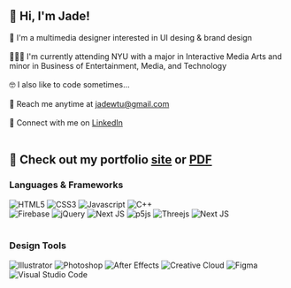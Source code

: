## 👋 Hi, I'm Jade!

<p>
 🎨 I'm a multimedia designer interested in UI desing & brand design<br/><br/>
 👩🏻‍💻 I'm currently attending NYU with a major in Interactive Media Arts and minor in Business of Entertainment, Media, and Technology<br/><br/>
 🤓 I also like to code sometimes... <br/><br/>
 💌 Reach me anytime at <a href="mailto:jadewtu@gmail.com" target="_blank">jadewtu@gmail.com</a><br/><br/>
 🔗 Connect with me on <a href="https://www.linkedin.com/in/jadetu/" target="_blank">LinkedIn</a><br><br>
</p>
<h2>🌸 Check out my portfolio <a href="https://jade2u.github.io/portfolio/" target="_blank">site</a> or <a href="/portfolio.pdf" target="_blank">PDF</a> </h2>

<h3>Languages & Frameworks</h3>

![HTML5](https://img.shields.io/badge/html5-%23E34F26.svg?style=for-the-badge&logo=html5&logoColor=white)
![CSS3](https://img.shields.io/badge/css3-%231572B6.svg?style=for-the-badge&logo=css3&logoColor=white)
![Javascript](https://img.shields.io/badge/Javascript-F0DB4F?style=for-the-badge&labelColor=black&logo=javascript&logoColor=F0DB4F)
![C++](https://img.shields.io/badge/c++-%2300599C.svg?style=for-the-badge&logo=c%2B%2B&logoColor=white)
<br>
![Firebase](https://img.shields.io/badge/firebase-a08021?style=for-the-badge&logo=firebase&logoColor=ffcd34)
![jQuery](https://img.shields.io/badge/jquery-%230769AD.svg?style=for-the-badge&logo=jquery&logoColor=white)
![Next JS](https://img.shields.io/badge/Next-black?style=for-the-badge&logo=next.js&logoColor=white)
![p5js](https://img.shields.io/badge/p5.js-ED225D?style=for-the-badge&logo=p5.js&logoColor=FFFFFF)
![Threejs](https://img.shields.io/badge/threejs-black?style=for-the-badge&logo=three.js&logoColor=white)
![Next JS](https://img.shields.io/badge/Next-black?style=for-the-badge&logo=next.js&logoColor=white)
<br><br>

<h3>Design Tools</h3>

![Illustrator](https://img.shields.io/badge/adobe%20illustrator-%23FF9A00.svg?style=for-the-badge&logo=adobe%20illustrator&logoColor=white)
![Photoshop](https://img.shields.io/badge/adobe%20photoshop-%2331A8FF.svg?style=for-the-badge&logo=adobe%20photoshop&logoColor=white)
![After Effects](https://img.shields.io/badge/Adobe%20After%20Effects-9999FF.svg?style=for-the-badge&logo=Adobe%20After%20Effects&logoColor=white)
![Creative Cloud](https://img.shields.io/badge/Adobe%20Creative%20Cloud-DA1F26.svg?style=for-the-badge&logo=Adobe%20Creative%20Cloud&logoColor=white)
![Figma](https://img.shields.io/badge/figma-%23F24E1E.svg?style=for-the-badge&logo=figma&logoColor=white)
![Visual Studio Code](https://img.shields.io/badge/Visual%20Studio%20Code-0078d7.svg?style=for-the-badge&logo=visual-studio-code&logoColor=white)

